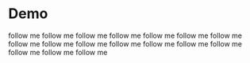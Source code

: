 # Demo

follow me follow me follow me follow me follow me follow me follow me follow me follow me follow me follow me follow me follow me follow me follow me follow me follow me
